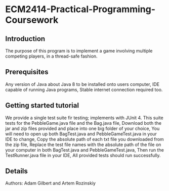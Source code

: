 # ECM2414-Practical-Programming-Coursework
## Introduction
The purpose of this program is to implement a	game involving multiple competing players, in a	thread-safe	fashion.
## Prerequisites
Any version of Java about Java 8 to be installed onto users computer,
IDE capable of running Java programs,
Stable internet connection required too.
## Getting started tutorial 
We provide a single test suite fir testing; implements with JUnit 4. This suite tests for the PebbleGame.java file and the Bag.java file,
Download both the jar and zip files provided and place into one big folder of your choice,
You will need to open up both BagTest.java and PebbleGameTest.java in your IDE to change,
Copy the absolute path of each txt file you downloaded from the zip file,
Replace the test file names with the absolute path of the file on your computer in both BagTest.java and PebbleGameTest.java,
Then run the TestRunner.java file in your IDE,
All provided tests should run successfully.
## Details
Authors: Adam Gilbert and Artem Rozinskiy


